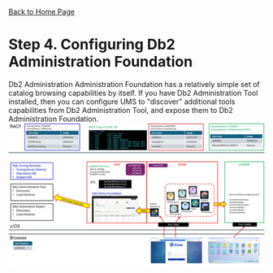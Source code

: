 [Back to Home Page](https://github.com/zeditor01/zowe_db2_tools/tree/main)

# Step 4. Configuring Db2 Administration Foundation


Db2 Administration Administration Foundation has a relatively simple set of catalog browsing capabilities by itself. If you have Db2 Administration Tool installed, then you can configure UMS to "discover" additional tools capabilities from Db2 Administration Tool, and expose them to Db2 Administration Foundation.
![stage3a](/images/zowestage3a.jpg)
